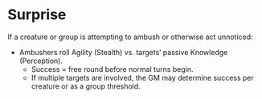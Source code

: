 # Surprise

If a creature or group is attempting to ambush or otherwise act unnoticed:

- Ambushers roll Agility (Stealth) vs. targets’ passive Knowledge (Perception).
    - Success = free round before normal turns begin.
    - If multiple targets are involved, the GM may determine success per creature or as a group threshold.
